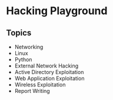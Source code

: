 # Hacking Playground

## Topics
* Networking
* Linux
* Python
* External Network Hacking
* Active Directory Exploitation
* Web Application Exploitation
* Wireless Exploitation
* Report Writing

